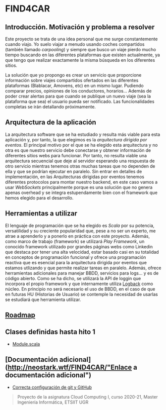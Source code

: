 # FIND4CAR

## Introducción. Motivación y problema a resolver

Este proyecto se trata de una idea personal que me surge constantemente cuando viajo. Yo suelo viajar a menudo usando coches compartidos (también llamado _carpooling_) y siempre que busco un viaje pierdo mucho tiempo buscando en las diferentes plataformas que existen actualmente, ya que tengo que realizar exactamente la misma búsqueda en los diferentes sitios.

La solución que yo propongo es crear un servicio que proporcione información sobre viajes compartidos ofertados en las diferentes plataformas (Blablacar, Amovens, etc) en un mismo lugar. Pudiendo comparar precios, opiniones de los conductores, horarios... Además de poder crear alertas para que cuando se publique un nuevo viaje (sea la plataforma que sea) el usuario pueda ser notificado. Las funcionalidades completas se irán detallando próximamente.

## Arquitectura de la aplicación

La arquitectura software que se ha estudiado y resulta más viable para esta aplicación y, por tanto, la que elegimos
es la _arquitectura dirigida por eventos_. El principal motivo por el que se ha elegido esta arquitectura y no otra es
que nuestro servicio debe conectarse y obtener información de diferentes sitios webs para funcionar. Por tanto, no resulta
viable una arquitectura secuencial que deje al servidor esperando una respuesta de otro servicio mientras tenemos otras
muchas tareas que no dependen de ella y que se podrían ejecutar en paralelo. Sin entrar en detalles de implementación,
en las Arquitecturas dirigidas por eventos tenemos diferentes protocolos para montar nuestro backend, en este caso vamos
a usar _WebSockets_ principalmente porque es una solución que no genera apenas overhead y se integra estupendamente bien
con el framework que hemos elegido para el desarrollo.

## Herramientas a utilizar

El lenguaje de programación que se ha elegido es _Scala_ por su potencia, versatilidad y su creciente popularidad que,
pese a no ser un experto, me atrae a aprenderlo y a ponerlo en práctica con este proyecto. Además, como marco de trabajo
(framework) se utilizará _Play Framework_, un conocido framework utilizado por grandes páginas webs como Linkedin que 
destaca por tener una alta velocidad, estar basado casi en su totalidad en conceptos de programación funcional y ofrece 
una programación reactiva que es esencial para la arquitectura dirigida por eventos que estamos utlizando y que permite
realizar tareas en paralelo. Además, ofrece herramientas adicionales para manejar BBDD, servicios para logs... y es de 
código abierto. Como se ha dicho, se utilizará la API de loggin que incorpora el propio framework y que internamente 
utiliza [Logback](http://logback.qos.ch/) como núcleo. En principio no será necesario el uso de BBDD, en el caso de que 
en futuras HU (Historias de Usuario) se contemple la necesidad de usarlas se estudiará que herramienta utilizar.

## [Roadmap](docs/roadmap.md)

## Clases definidas hasta hito 1

- [Module.scala](app/Module.scala)

## [Documentación adicional](http://neostark.wtf/FIND4CAR/"Enlace a documentación adicional")

- [Correcta configuración de git y GitHub](/docs/configuracion-git-github.md)

> Proyecto de la asignatura Cloud Computing I, curso 2020-21, Master Ingeniería Informática, ETSIIT UGR
